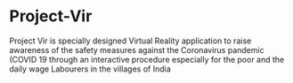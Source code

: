 # Project-Vir
Project Vir is specially designed Virtual Reality application to raise awareness of the safety measures against the Coronavirus pandemic (COVID 19 through an interactive procedure especially for the poor and the daily wage Labourers in the villages of India
